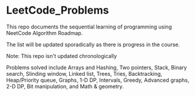 # LeetCode_Problems

This repo documents the sequential learning of programming using NeetCode Algorithm Roadmap.

The list will be updated sporadically as there is progress in the course.

Note: This repo isn't updated chronologically 

Problems solved include Arrays and Hashing, Two pointers, Stack, Binary search, Slinding window, Linked list, Trees, Tries, Backtracking, Heap/Priority queue, Graphs, 1-D DP, Intervals, Greedy, Advanced graphs, 2-D DP, Bit manipulation, and Math & geometry. 
